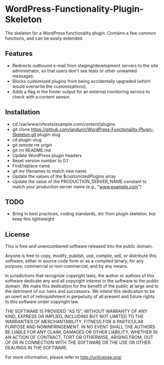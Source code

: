 # WordPress-Functionality-Plugin-Skeleton

The skeleton for a WordPress functionality plugin. Contains a few common functions, and can be easily extended. 


## Features

* Redirects outbound e-mail from staging/development servers to the site administrator, so that users don't see tests or other unwanted messages.
* Blocks customized plugins from being accidentally upgraded (which would overwrite the customizations).
* Adds a flag in the footer output for an external monitoring service to check with a content sensor.


## Installation

* cd /var/www/vhosts/example.com/content/plugins
* git clone https://github.com/iandunn/WordPress-Functionality-Plugin-Skeleton.git plugin-slug
* cd plugin-slug
* git remote rm origin
* git rm README.md
* Update WordPress plugin headers
* Reset version number to 0.1
* Find/replace name
* git mv filenames to match new name
* Update the values of the $customizedPlugins array
* Update the value of the PRODUCTION_SERVER_NAME constant to match your production server name (e.g., "www.example.com")


## TODO

* Bring in best practices, coding standards, etc from plugin skeleton, but keep this lightweight


## License

This is free and unencumbered software released into the public domain.

Anyone is free to copy, modify, publish, use, compile, sell, or
distribute this software, either in source code form or as a compiled
binary, for any purpose, commercial or non-commercial, and by any
means.

In jurisdictions that recognize copyright laws, the author or authors
of this software dedicate any and all copyright interest in the
software to the public domain. We make this dedication for the benefit
of the public at large and to the detriment of our heirs and
successors. We intend this dedication to be an overt act of
relinquishment in perpetuity of all present and future rights to this
software under copyright law.

THE SOFTWARE IS PROVIDED "AS IS", WITHOUT WARRANTY OF ANY KIND,
EXPRESS OR IMPLIED, INCLUDING BUT NOT LIMITED TO THE WARRANTIES OF
MERCHANTABILITY, FITNESS FOR A PARTICULAR PURPOSE AND NONINFRINGEMENT.
IN NO EVENT SHALL THE AUTHORS BE LIABLE FOR ANY CLAIM, DAMAGES OR
OTHER LIABILITY, WHETHER IN AN ACTION OF CONTRACT, TORT OR OTHERWISE,
ARISING FROM, OUT OF OR IN CONNECTION WITH THE SOFTWARE OR THE USE OR
OTHER DEALINGS IN THE SOFTWARE.

For more information, please refer to <http://unlicense.org/>